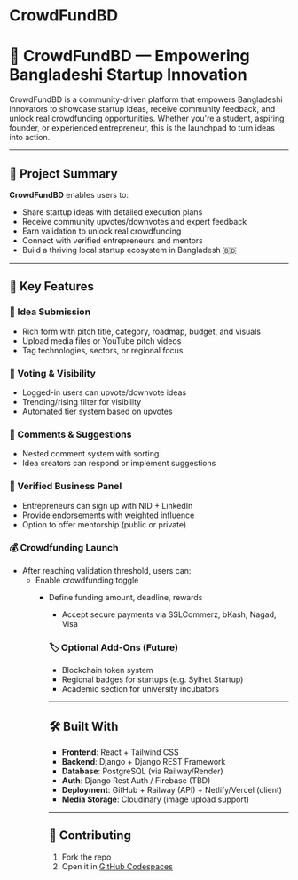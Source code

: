 # CrowdFundBD

# 🧠 CrowdFundBD — Empowering Bangladeshi Startup Innovation

CrowdFundBD is a community-driven platform that empowers Bangladeshi innovators to showcase startup ideas, receive community feedback, and unlock real crowdfunding opportunities. Whether you're a student, aspiring founder, or experienced entrepreneur, this is the launchpad to turn ideas into action.

---

## 🚀 Project Summary

**CrowdFundBD** enables users to:

- Share startup ideas with detailed execution plans
- Receive community upvotes/downvotes and expert feedback
- Earn validation to unlock real crowdfunding
- Connect with verified entrepreneurs and mentors
- Build a thriving local startup ecosystem in Bangladesh 🇧🇩

---

## 🧩 Key Features

### 🧠 Idea Submission
- Rich form with pitch title, category, roadmap, budget, and visuals
- Upload media files or YouTube pitch videos
- Tag technologies, sectors, or regional focus

### 🔺 Voting & Visibility
- Logged-in users can upvote/downvote ideas
- Trending/rising filter for visibility
- Automated tier system based on upvotes

### 💬 Comments & Suggestions
- Nested comment system with sorting
- Idea creators can respond or implement suggestions

### 👔 Verified Business Panel
- Entrepreneurs can sign up with NID + LinkedIn
- Provide endorsements with weighted influence
- Option to offer mentorship (public or private)

### 💰 Crowdfunding Launch
- After reaching validation threshold, users can:
  - Enable crowdfunding toggle
    - Define funding amount, deadline, rewards
      - Accept secure payments via SSLCommerz, bKash, Nagad, Visa

      ### 🏷️ Optional Add-Ons (Future)
      - Blockchain token system
      - Regional badges for startups (e.g. Sylhet Startup)
      - Academic section for university incubators

      ---

      ## 🛠️ Built With

      - **Frontend**: React + Tailwind CSS  
      - **Backend**: Django + Django REST Framework  
      - **Database**: PostgreSQL (via Railway/Render)  
      - **Auth**: Django Rest Auth / Firebase (TBD)  
      - **Deployment**: GitHub + Railway (API) + Netlify/Vercel (client)  
      - **Media Storage**: Cloudinary (image upload support)

      ---

      ## 🤝 Contributing

      1. Fork the repo
      2. Open it in [GitHub Codespaces](https://github.com/features/codespaces)